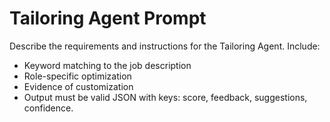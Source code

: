 # Tailoring Agent Prompt

Describe the requirements and instructions for the Tailoring Agent. Include:
- Keyword matching to the job description
- Role-specific optimization
- Evidence of customization
- Output must be valid JSON with keys: score, feedback, suggestions, confidence.

